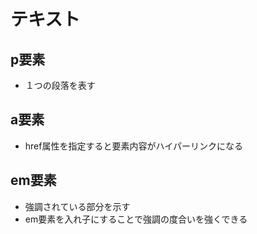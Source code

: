 # テキスト

## p要素

- １つの段落を表す

## a要素

- href属性を指定すると要素内容がハイパーリンクになる

## em要素

- 強調されている部分を示す
- em要素を入れ子にすることで強調の度合いを強くできる


